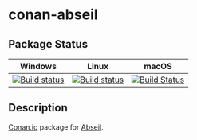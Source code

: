 # conan-abseil

## Package Status

| Windows | Linux | macOS |
|:-------:|:-----:|:-----:|
|[![Build status](https://ci.appveyor.com/api/projects/status/ier9c49rhwixp7hn/branch/testing%2F20200225.2?svg=true)](https://ci.appveyor.com/project/SpaceIm/conan-abseil)|[![Build status](https://github.com/SpaceIm/conan-abseil/workflows/.github/workflows/conan.yml/badge.svg?branch=testing%2F20200225.2)](https://github.com/SpaceIm/conan-abseil/actions?query=branch%3Atesting%2F20200225.2)|[![Build Status](https://travis-ci.com/SpaceIm/conan-abseil.svg?branch=testing%2F20200225.2)](https://travis-ci.com/SpaceIm/conan-abseil)|

## Description

[Conan.io](https://conan.io) package for [Abseil](https://github.com/abseil/abseil-cpp).
